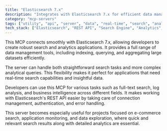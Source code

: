 ```yaml
---
title: "Elasticsearch 7.x"
description: "Integrates with Elasticsearch 7.x for efficient data management and robust search capabilities within analytics projects."
category: "mcp-servers"
tags: ["utility", "api", "server", "data", "real-time", "search", "analytics", "full-text", "log analysis", "business intelligence"]
tech_stack: ["Elasticsearch", "REST API", "Search Engine", "Analytics", "NoSQL", "data management", "indexing", "querying", "aggregating"]
---
```


This MCP connects smoothly with Elasticsearch 7.x, allowing developers to create robust search and analytics applications. It provides a full range of data management tools, including indexing, querying, and aggregating large datasets efficiently.

The server can handle both straightforward search tasks and more complex analytical queries. This flexibility makes it perfect for applications that need real-time search capabilities and insightful data.

Developers can use this MCP for various tasks such as full-text search, log analysis, and business intelligence across different fields. It makes working with Elasticsearch's REST API easier by taking care of connection management, authentication, and error handling.

This server becomes especially useful for projects focused on e-commerce search, application monitoring, and data exploration, where quick and relevant search results along with detailed analytics are essential.